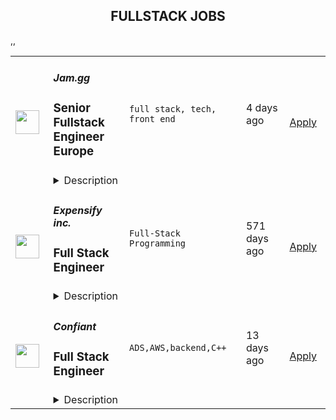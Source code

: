 <div align="center"><h2>FULLSTACK JOBS</h2></div><table><tr>
                <td width="100" height="100" rowspan="2">
                    <img src="https://remoteOK.com/assets/img/jobs/4744255406d8a490d1cec82437519fb01660149637.png" width="38px" height="auto">
                </td>
                <td width="300">
                    <h5>Jam.gg</h5>
                    <h3>
					Senior Fullstack Engineer Europe				</h3>
                </td>
                <td width="300">
                    <code>full stack, tech, front end</code>
                </td>
                <td width="200">
                <text>4 days ago</text>
                </td>
                <td width="100" rowspan="2">
                <a href="https://remoteOK.com/jobs/112035" align="right" target="_blank">Apply</a>
                </td>
            </tr>
            <tr>
                <td colspan="3">
                <details><summary>Description</summary>
                <p dir="ltr">Jam.gg is a social and low tech-friendly cloud gaming platform. It has been designed to be accessible to everyone: available directly from a web browser, it does not require a high-speed internet connection to provide a seamless multiplayer game experience. Jam.gg is all about bringing people together through games, with a touch of childhood playfulness and creativity.</p><p dir="ltr">We are led by an experienced team of ex Facebook, Google, Twitter, Amazon, Docker, EA, King and other top tech companies. Jam.gg is a YCombinator company and backed by top VC firms and LEGO Ventures.</p><p dir="ltr">We're at the stage where we're scaling our Engineering department as one of our key units. This is an incredible opportunity to join a booming company in its growth phase. Driven by a strong inclusive culture, we welcome self-starting, fast learning, talented people wishing to start and manage unique, and challenging projects where collaboration (internal and external) is everything.</p><p dir="ltr">We are looking for a talented Senior Fullstack Engineer Â to join our growing Engineering team.</p><p dir="ltr"><br /></p><p dir="ltr"><strong>Start date</strong>: As soon as possible</p><p dir="ltr"><strong>Location</strong>: Full remote. The candidate must be in Europe for time zone reasons.</p><p dir="ltr"><strong>Type of contract</strong> : Fixed term or non-fixed term depending on the candidate</p><p><strong><br /></strong></p><p dir="ltr"><strong>What you will be doing</strong>:</p><ul><li dir="ltr"><p dir="ltr">The role involves interfacing with design, implementing features, and being a strong advocate for the user.</p></li><li dir="ltr"><p dir="ltr">You will be working with an engineering manager and reporting to him.</p></li></ul><p><strong><br /></strong></p><p dir="ltr"><strong>What we are looking for:</strong></p><p dir="ltr">Requirements for the role include:</p><ul><li dir="ltr"><p dir="ltr">Minimum of 4 years experience as a Frontend Software Engineer</p></li><li dir="ltr"><p dir="ltr">Obsession for building and shipping amazing user experiences</p></li><li dir="ltr"><p dir="ltr">Experience feature development in close collaboration with design</p></li><li dir="ltr"><p dir="ltr">Expert knowledge of JavaScript Proficiency with React and Redux</p></li><li dir="ltr"><p dir="ltr">Solid understanding of the JavaScript/TypeScript and web application ecosystem</p></li><li dir="ltr"><p dir="ltr">Working knowledge of TypeScript</p></li><li dir="ltr"><p dir="ltr">Working knowledge of Storybook</p></li><li dir="ltr"><p dir="ltr">Working knowledge of Golang (this is what we use in the backend)</p></li><li dir="ltr"><p dir="ltr">Familiarity with test-driven development (Jest, Cypress, etc)</p></li><li dir="ltr"><p dir="ltr">Familiarity with Git and GitHub</p></li><li dir="ltr"><p dir="ltr">Passion for shaping and scaling an early stage, user-first application</p></li><li dir="ltr"><p dir="ltr">Self-motivation: highly autonomous &amp; working capabilities.</p></li><li dir="ltr"><p dir="ltr">Communication &amp; Teamwork: excellent communication and organization skills, team spirit, proactivity.</p></li><li dir="ltr"><p dir="ltr">Good spoken and written communication skills (English)</p></li></ul><p dir="ltr"><br /></p><p dir="ltr"><strong>Experience that would be great for you to have (or you'd be excited about acquiring):</strong></p><ul><li dir="ltr"><p dir="ltr">Previous remote-work experience</p></li><li dir="ltr"><p dir="ltr">Previous startup/growth-stage experience</p></li><li dir="ltr"><p dir="ltr">Prior experience building web services using NodeJS</p></li><li dir="ltr"><p dir="ltr">Google's Firebase, particularly Firestore, NoSQL</p></li><li dir="ltr"><p dir="ltr">General AWS and GCP experience</p></li></ul><p><br /></p><p dir="ltr"><strong>Benefits</strong>:</p><p dir="ltr"><strong>For International and French permanent contracts:</strong></p><ul><li dir="ltr"><p dir="ltr">Unlimited holiday leave (minimum 5 weeks).</p></li><li dir="ltr"><p dir="ltr">Monthly well-being allowance (mental well-being, sports, massage, etc.).</p></li><li dir="ltr"><p dir="ltr">Home office allowance.</p></li><li dir="ltr"><p dir="ltr">Fully remote &amp; flexible working hours.</p></li><li dir="ltr"><p dir="ltr">Equal pay policy.</p></li><li dir="ltr"><p dir="ltr">Equal maternity and paternity leave (18 weeks).</p></li><li dir="ltr"><p dir="ltr">Maternity/Paternity subsidy of 3k euros.</p></li><li dir="ltr"><p dir="ltr">Stock option plan.</p></li><li dir="ltr"><p dir="ltr">Health insurance compensation on a one-to-one basis, depending on geographical location &amp; company's policy.</p></li><li dir="ltr"><p dir="ltr">Additional benefits depending on the geographical location.</p></li></ul><p><strong><br /></strong></p><p dir="ltr"><strong>For international and French fixed-term contracts :</strong></p><ul><li dir="ltr"><p dir="ltr">5 weeks of holiday per year (2.08 days per month)Â </p></li><li dir="ltr"><p dir="ltr">Monthly well-being allowance (mental well-being, sports, massage, etc.).</p></li><li dir="ltr"><p dir="ltr">Home office allowance.Â </p></li><li dir="ltr"><p dir="ltr">Fully remote &amp; flexible working hours.</p></li><li dir="ltr"><p dir="ltr">Equal pay policy.</p></li><li dir="ltr"><p dir="ltr">Health insurance compensation on a one-to-one basis, depending on geographical location &amp; company's policy.</p></li><li dir="ltr"><p dir="ltr">Additional benefits depending on the geographical location</p></li></ul><p dir="ltr"><br /></p><p dir="ltr"><strong>Why Jam.gg?</strong></p><p dir="ltr">At the heart of Jam.ggâs mission is the creation of a new way to share games with friends and family: a free online place for gamers to play and hangout together, with video cameras, bringing back the golden era of multiplayer couch gaming. In a world of constraining internet connections and paid services, we think differently: we are building a free, âlow-techâ friendly platform for everyone to jump in, directly from their browser. Our platform is social by design and packed with fun games curated by our community. We want to create new virtual social spaces that fundamentally diverge from today's typical social networks, focusing a lot less on appearance and a lot more on experience. We are building a social gaming platform for all gamers who enjoy playing together.</p><p dir="ltr"><br /></p><p dir="ltr">Our startup has been growing very quickly since the end of 2020, attracting more than 40 gaming talents from developers and social media experts to designers. In June 2021, we introduced our cloud gaming beta platform featuring 80+ licensed games, including titles from industry-renowned publishers such as Codemasters, Interplay, Team 17, and Data East. Discovered and supported by Y Combinator (Twitch, Reddit, Stripe, etc), our board of advisors include former SEGA CEO Kenji Matsubara, Zynga co-founders Justin Waldron and Tom Bollich, Crunchyrollâs Kun Gao, and Humble Bundleâs Jeffrey Rosen. Our last round was led by LEGO Ventures and top gaming VC firms.</p><p dir="ltr"><br /></p><p dir="ltr">With almost half a million users who have joined us so far, our teams are prepping for our next chapter and are on the lookout for talented and motivated folks who share our passionÂ  for gaming and want to make a real impact while embracing a true startup spirit (autonomy, transparency, user centric).</p><p dir="ltr"><br /></p><p dir="ltr">Jam.gg is an equal opportunity employer and we proudly value and promote diversity in our team. We do not discriminate on the basis of ethnicity, religion, color, national origin, gender, sexual orientation, age, marital status, World of Warcraft faction or disability status.</p><p dir="ltr"><br /></p><p dir="ltr">More info <a href="https://jamgg.medium.com/join-our-team-edee635107c1">here</a> on our mission, culture and team</p>
                </details>
                </td>
            </tr>,<tr>
                <td width="100" height="100" rowspan="2">
                    <img src="https://wwr-pro.s3.amazonaws.com/logos/0018/4192/logo.gif" width="38px" height="auto">
                </td>
                <td width="300">
                    <h5>Expensify inc.</h5>
                    <h3> Full Stack Engineer</h3>
                </td>
                <td width="300">
                    <code>Full-Stack Programming</code>
                </td>
                <td width="200">
                <text>571 days ago</text>
                </td>
                <td width="100" rowspan="2">
                <a href="https://weworkremotely.com/remote-jobs/expensify-inc-full-stack-engineer" align="right" target="_blank">Apply</a>
                </td>
            </tr>
            <tr>
                <td colspan="3">
                <details><summary>Description</summary>
                <img src="https://we-work-remotely.imgix.net/logos/0018/4192/logo.gif?ixlib=rails-4.0.0&w=50&h=50&dpr=2&fit=fill&auto=compress" />

<p>
  <strong>Headquarters:</strong> San Francisco, CA
    <br /><strong>URL:</strong> <a href="https://we.are.expensify.com/how-we-got-here">https://we.are.expensify.com/how-we-got-here</a>
</p>

<h1>Your Mission, Should You Choose to Accept:</h1><div>
<br>Join our passionate team of top-notch engineers to solve a real-world problem, and help people spend less time managing expenses and more time pursuing their real goals. As we revolutionize the way people manage their expenses, being part of the Expensify team means building the easiest, fastest, and most efficient platform to automate everything expense-related.<br><br><br>
</div><div>Our employees work from all over the world, but if you’re looking for a change of scene we offer visa sponsorship and relocation assistance to join us at one of our rad locations:</div><ul>
<li>San Francisco</li>
<li>Portland</li>
<li>Michigan</li>
<li>New York</li>
<li>London</li>
<li>Melbourne</li>
<li>And more to come!</li>
</ul><div>
<br>Even though we work hard at Expensify, we make sure our employees are happy. Our most talked about perk is our<a href="https://we.are.expensify.com/explore-the-world"> Offshore</a> where we spend a month abroad working from a remote location as a team. This year we’re going to Spain, do you want to join?<br><br><br>
</div><div>
<strong><br>About You<br></strong><br><br>
</div><div>
<br>Whether you’re building features like calendar integrations, importing credit card transactions, or pulling information from receipts, you’re self-driven and collaborative. You’re an autonomous individual who is passionate about writing beautiful and concise code. You’re willing to work with other engineers, designers, and customer facing teams to turn our dreams into reality. <br><br><br>
</div><div>
<br>As a Web Full Stack Engineer, your responsibilities include:<br><br><br>
</div><ul>
<li>Implementing improvements</li>
<li>Planning, building, and maintaining cross-stack features like accounting integrations, advanced receipt scanning, and more.</li>
<li>Guiding and enabling others in the organization: we'll share our editor tricks, dotfiles and productive workflows. Share yours!</li>
<li>Asking questions about things you don’t understand and challenging the status quo.<br><br><br>
</li>
</ul><div>
<br>For the best possible fit, we are looking for someone who:<br><br><br>
</div><ul>
<li>Has experience writing real-world software to solve real-world problems.</li>
<li>Communicates well, both interpersonally and in their code.</li>
<li>Is a natural problem solver, knows how to solve problems by automating their solutions.</li>
<li>Understands the role and impact that programming can have on the organization as a whole.</li>
<li>Wants to develop and grow their skills in programming and leadership within the organization.<br><br><br>
</li>
</ul><div>
<br>We are looking for people who have a strong understanding of algorithms and design patterns that can apply those concepts into a production level codebase. Knowledge and experience with Javascript, React, React Native, PHP, C++, Java, iOS or Android is a plus. This position is the foundation for launching a career with Expensify, with the expectation that you’ll carry these skills into new domains.<br><br><br>
</div><div>
<strong><br>Compensation &amp; Benefits<br></strong><br><br>
</div><ul>
<li>Full-time, salaried position</li>
<li>401k with employer match</li>
<li>100% Medical/Dental/Vision contributions</li>
<li>Commuter benefits</li>
<li>Free lunch</li>
<li>Flexible vacation policy</li>
<li>Relocation available</li>
<li>Work from home when you need to<br><br><br>
</li>
</ul><div>
<strong><br>Next Steps<br></strong><br><br>
</div><div>
<br>Applying is easy, but it takes time. See, while we know you're awesome, it's actually really hard and time consuming to find you in the midst of literally hundreds of other applications we get from everyone else. So this is where we're going to ask our first favor: can you make it really easy and obvious how great you are, so we don't accidentally overlook you? There are probably many ways to do that, but the easiest way to help us out is by answering the following questions:<br><br><br>
</div><ol>
<li>What's the URL of your website? If you don't have one, why not?</li>
<li>What's your coding history? When did you start, and what have you done between then and now?</li>
<li>What do you want to do with the rest of your life, and how is Expensify a step toward your long-term goals?</li>
<li>How did you hear about us? A job posting? Chalk on a sidewalk? From a friend? Let us know where you saw this opening.<br><br><br>
</li>
</ol><div>
<strong><br>Resume not your thing? That’s great, we don’t really read them anyway! Forward your responses to the questions to apply@expensify.com. We're excited to hear from you!<br></strong><br><br>
</div><div><br></div>

<p><strong>To apply:</strong> <a href="https://weworkremotely.com/remote-jobs/expensify-inc-full-stack-engineer">https://weworkremotely.com/remote-jobs/expensify-inc-full-stack-engineer</a></p>

                </details>
                </td>
            </tr>,<tr>
                <td width="100" height="100" rowspan="2">
                    <img src="https://remotive.com/job/1224255/logo" width="38px" height="auto">
                </td>
                <td width="300">
                    <h5>Discourse</h5>
                    <h3>Full Stack Engineer - Customer Solutions Team</h3>
                </td>
                <td width="300">
                    <code>developer,javascript,rails,ruby</code>
                </td>
                <td width="200">
                <text>10 days ago</text>
                </td>
                <td width="100" rowspan="2">
                <a href="https://remotive.com/remote-jobs/software-dev/full-stack-engineer-customer-solutions-team-1224255" align="right" target="_blank">Apply</a>
                </td>
            </tr>
            <tr>
                <td colspan="3">
                <details><summary>Description</summary>
                <div class="h5"><em>Salary dependent on location and experience</em></div>
<p class="h1"> </p>
<p class="h1"><!--block-->About the job</p>
<p>You will work closely with some of Discourse’s largest clients to help them with their extensive customizations. You will also be contributing to Discourse’s core product and official plugins.</p>
<p><!--block--><br>Responsibilities include:<br><br></p>
<ul>
<li><!--block-->Communicate daily with clients and work with them to agree on work priorities</li>
<li><!--block-->Implement and document client features</li>
<li><!--block-->Discuss and decide with internal Discourse teams whether features are appropriate in core, or in client plugins</li>
<li><!--block-->Maintain client-specific features against latest core versions</li>
<li><!--block-->Highlight new critical core features to high-profile clients</li>
<li><!--block-->Schedule and deploy patches and upgrades</li>
</ul>
<p><!--block--><br><strong>About you</strong></p>
<p><!--block--></p>
<ul>
<li>You are an experienced full stack developer who has an interest in proposing and providing direct solutions to aid in customer success. You have excellent written and verbal communication skills and are comfortable working in a fully remote team.</li>
<li>You should be excited about customizing open-source solutions to fit a customer’s requirements.</li>
<li>You have Ruby, Rails and JavaScript experience; Discourse applicants usually complete a paid trial project prior to joining the team.</li>
<li>You should be kind to your co-workers. We believe in a welcoming workplace where people from different backgrounds and cultures work together to create something great.</li>
</ul>
<p> </p>
<p><!--block--><br><strong>About us</strong><br><br></p>
<p>There are many benefits to working at Discourse including a flexible work schedule, 5 weeks of holiday per year, funding for a co-working space, and more! <a href="https://www.discourse.org/team#benefits" rel="nofollow">Learn more</a>.<br><br></p>
<p><!--block--><br><strong>How to Apply</strong></p>
<p><!--block--><br>Please send a detailed cover letter along with your resume to <a href="mailto:jobs+wwr@discourse.org" rel="nofollow">jobs+wwr@discourse.org</a><br><br></p>
<!--block-->
<p><br><br></p>
<img src="https://remotive.com/job/track/1224255/blank.gif?source=public_api" alt=""/>
                </details>
                </td>
            </tr>,<tr>
                <td width="100" height="100" rowspan="2">
                    <img src="https://remotive.com/job/1339259/logo" width="38px" height="auto">
                </td>
                <td width="300">
                    <h5>Confiant</h5>
                    <h3>Full Stack Engineer</h3>
                </td>
                <td width="300">
                    <code>ADS,AWS,backend,C++</code>
                </td>
                <td width="200">
                <text>13 days ago</text>
                </td>
                <td width="100" rowspan="2">
                <a href="https://remotive.com/remote-jobs/software-dev/full-stack-engineer-1339259" align="right" target="_blank">Apply</a>
                </td>
            </tr>
            <tr>
                <td colspan="3">
                <details><summary>Description</summary>
                <p><em>Founded in 2013, Confiant is the cybersecurity leader at protecting people from malicious ads online. We are ridding the digital world of malvertising with every bad ad we detect. Our first-of-its-kind technology makes it easy to see, block, and replace the unwanted ads that threaten people online, hurt brand's reputation, and impact publisher's revenue and resources. Confiant operates as a remote-first company, with half our team working from home in the NYC region and the rest of our team members living worldwide.</em></p>
<p> </p>
<p><strong>Role</strong></p>
<p>Confiant is hiring a Full Stack Engineer to support the continued expansion of our architecture. In this position, you will be responsible for building new features, supporting iterations on existing ones, as well as coming up with and implementing solutions to continue to scale our applications as our business continues on its rapid growth trajectory. Confiant was founded in New York, New York and is fully remote with team members worldwide.</p>
<p> </p>
<p><strong>About the Team</strong></p>
<p>We are a small engineering team that works with bi-weekly sprints, fast code reviews and continuous deployments to answer our clients’ needs. Our tech stack evolves quickly to manage our growing scale and tackle the challenges we take on as a company. We look forward to welcoming new members to our team!</p>
<p> </p>
<p><strong>Responsibilities</strong></p>
<ul>
<li>Develop solutions to support the growing scale of our enterprise solution</li>
<li>Build features that span through the full range of our applications and services</li>
<li>Work closely with our product team and with your peers to design, develop and support web applications, APIs or backend services</li>
<li>Write clean, well-documented code</li>
<li>Write unit tests against your code, to be used in our CI workflow</li>
</ul>
<p> </p>
<p><strong><strong>Requirements</strong></strong></p>
<ul>
<li>Extensive professional experience developing large scale web applications with Python and Javascript (NodeJS + CommonJS)</li>
<li>Experience working on high-scale web applications</li>
<li>In-depth knowledge of object-oriented or functional programming</li>
<li>Experience writing unit tests and integration tests to help maintain or improve our code coverage</li>
</ul>
<p> </p>
<p><strong>Nice To Haves</strong></p>
<ul>
<li>Experience with PHP</li>
<li>Experience with C++</li>
<li>Experience with MySQL and/or PostgreSQL data modeling and query optimization</li>
<li>Experience with Redis or similar in-memory store</li>
<li>Experience with Chromium/CEF, Puppeteer and/or TAXII/Stix </li>
<li>Experience with containerization (specifically Docker) would be a plus</li>
<li>Experience with terraform or other infrastructure-through-code implementation would be a plus</li>
<li>Comfortable with basic Linux server administration tasks</li>
<li>Exposure to the AWS ecosystem (EC2, RDS, VPCs, networking…)</li>
<li>A college degree in Computer Science (or comparable)</li>
</ul>
<p> </p>
<p><strong><strong>Benefits</strong></strong></p>
<ul>
<li>Fully Remote &amp; Distributed</li>
<li>Competitive Salary</li>
<li>Stock Option Plan</li>
<li>Health Care Plan (Medical, Dental &amp; Vision)</li>
<li>Mental Health Benefits</li>
<li>Healthcare &amp; Childcare FSA</li>
<li>Commuter Benefits</li>
<li>Employee Sponsored Disability &amp; Life Insurance</li>
<li>401(k) Plan with Employer Contribution</li>
<li>Enhanced and Extended Family Leave</li>
<li>Unlimited Paid Time Off</li>
<li>Sabbatical</li>
<li>Flexible Working Hours</li>
</ul>
<p><em>Confiant is committed to diversity and inclusivity. We recruit, employ, train, compensate and promote without regard to race, color, national origin, religion, sex, disability, age, citizenship status, genetic information or any other protected classes.</em></p>
<p><em>We strongly encourage women, members of the BIPOC community, members of the LGBTQIA+ community, people with disabilities and people who are neurodivergent to apply.</em></p>
<p><em>To learn more about us, please visit <a href="http://www.confiant.com" rel="nofollow">www.confiant.com</a></em></p>
<p> </p>
<img src="https://remotive.com/job/track/1339259/blank.gif?source=public_api" alt=""/>
                </details>
                </td>
            </tr></table>